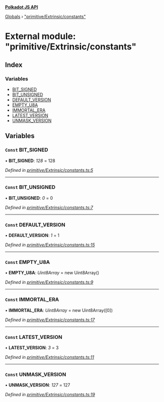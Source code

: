 **[Polkadot JS API](../README.md)**

[Globals](../globals.md) › [&quot;primitive/Extrinsic/constants&quot;](_primitive_extrinsic_constants_.md)

# External module: "primitive/Extrinsic/constants"

## Index

### Variables

* [BIT_SIGNED](_primitive_extrinsic_constants_.md#const-bit_signed)
* [BIT_UNSIGNED](_primitive_extrinsic_constants_.md#const-bit_unsigned)
* [DEFAULT_VERSION](_primitive_extrinsic_constants_.md#const-default_version)
* [EMPTY_U8A](_primitive_extrinsic_constants_.md#const-empty_u8a)
* [IMMORTAL_ERA](_primitive_extrinsic_constants_.md#const-immortal_era)
* [LATEST_VERSION](_primitive_extrinsic_constants_.md#const-latest_version)
* [UNMASK_VERSION](_primitive_extrinsic_constants_.md#const-unmask_version)

## Variables

### `Const` BIT_SIGNED

• **BIT_SIGNED**: *128* = 128

*Defined in [primitive/Extrinsic/constants.ts:5](https://github.com/polkadot-js/api/blob/f8ec93a/packages/types/src/primitive/Extrinsic/constants.ts#L5)*

___

### `Const` BIT_UNSIGNED

• **BIT_UNSIGNED**: *0* = 0

*Defined in [primitive/Extrinsic/constants.ts:7](https://github.com/polkadot-js/api/blob/f8ec93a/packages/types/src/primitive/Extrinsic/constants.ts#L7)*

___

### `Const` DEFAULT_VERSION

• **DEFAULT_VERSION**: *1* = 1

*Defined in [primitive/Extrinsic/constants.ts:15](https://github.com/polkadot-js/api/blob/f8ec93a/packages/types/src/primitive/Extrinsic/constants.ts#L15)*

___

### `Const` EMPTY_U8A

• **EMPTY_U8A**: *Uint8Array* =  new Uint8Array()

*Defined in [primitive/Extrinsic/constants.ts:9](https://github.com/polkadot-js/api/blob/f8ec93a/packages/types/src/primitive/Extrinsic/constants.ts#L9)*

___

### `Const` IMMORTAL_ERA

• **IMMORTAL_ERA**: *Uint8Array* =  new Uint8Array([0])

*Defined in [primitive/Extrinsic/constants.ts:17](https://github.com/polkadot-js/api/blob/f8ec93a/packages/types/src/primitive/Extrinsic/constants.ts#L17)*

___

### `Const` LATEST_VERSION

• **LATEST_VERSION**: *3* = 3

*Defined in [primitive/Extrinsic/constants.ts:11](https://github.com/polkadot-js/api/blob/f8ec93a/packages/types/src/primitive/Extrinsic/constants.ts#L11)*

___

### `Const` UNMASK_VERSION

• **UNMASK_VERSION**: *127* = 127

*Defined in [primitive/Extrinsic/constants.ts:19](https://github.com/polkadot-js/api/blob/f8ec93a/packages/types/src/primitive/Extrinsic/constants.ts#L19)*